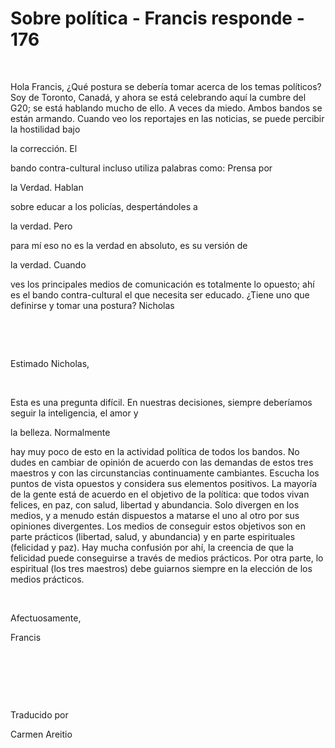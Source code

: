 # Sobre política - Francis responde - 176



&nbsp;





Hola Francis, &iquest;Qu&eacute; postura se deber&iacute;a tomar acerca de los temas pol&iacute;ticos? Soy de Toronto, Canad&aacute;, y ahora se est&aacute; celebrando aqu&iacute; la cumbre del G20; se est&aacute; hablando mucho de ello. A veces da miedo. Ambos bandos se est&aacute;n armando. Cuando veo los reportajes en las noticias, se puede percibir la hostilidad bajo 





la correcci&oacute;n. El




 bando contra-cultural incluso utiliza palabras como: Prensa por 




la Verdad. Hablan




 sobre educar a los polic&iacute;as, despert&aacute;ndoles a 




la verdad. Pero




 para m&iacute; eso no es la verdad en absoluto, es su versi&oacute;n de 




la verdad. Cuando





 ves los principales medios de comunicaci&oacute;n es totalmente lo opuesto; ah&iacute; es el bando contra-cultural el que necesita ser educado. &iquest;Tiene uno que definirse y tomar una postura? Nicholas






&nbsp;







&nbsp;






Estimado Nicholas, 






&nbsp;






Esta es una pregunta dif&iacute;cil. En nuestras decisiones, siempre deber&iacute;amos seguir la inteligencia, el amor y 





la belleza. Normalmente





 hay muy poco de esto en la actividad pol&iacute;tica de todos los bandos. No dudes en cambiar de opini&oacute;n de acuerdo con las demandas de estos tres maestros y con las circunstancias continuamente cambiantes. Escucha los puntos de vista opuestos y considera sus elementos positivos. La mayor&iacute;a de la gente est&aacute; de acuerdo en el objetivo de la pol&iacute;tica: que todos vivan felices, en paz, con salud, libertad y abundancia. Solo divergen en los medios, y a menudo est&aacute;n dispuestos a matarse el uno al otro por sus opiniones divergentes. Los medios de conseguir estos objetivos son en parte pr&aacute;cticos (libertad, salud, y abundancia) y en parte espirituales (felicidad y paz). Hay mucha confusi&oacute;n por ah&iacute;, la creencia de que la felicidad puede conseguirse a trav&eacute;s de medios pr&aacute;cticos. Por otra parte, lo espiritual (los tres maestros) debe guiarnos siempre en la elecci&oacute;n de los medios pr&aacute;cticos.






&nbsp;






Afectuosamente, 





Francis






&nbsp;







&nbsp;







&nbsp;






Traducido por 






Carmen Areitio









